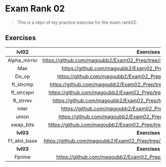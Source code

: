 # Exam Rank 02
>This is a repo of my practice exercise for the exam rank02.

## Exercises
|   **lvl02**  |                                     **Exercises**                                   |
|:------------:|:-----------------------------------------------------------------------------------:|
| Alpha_mirror |https://github.com/magoubb2/Exam02_Prep/tree/master/lvl02/alpha_mirror/alpha_mirror.c|
|     Max      |         https://github.com/magoubb2/Exam02_Prep/tree/master/lvl02/max/max.c         |
|     Do_op    |       https://github.com/magoubb2/Exam02_Prep/tree/master/lvl02/do_op/do_op.c       |
|  ft_strcmp   |  https://github.com/magoubb2/Exam02_Prep/tree/master/lvl02/ft_strcmp/ft_strcmp.c    |
|  ft_strcspn  |  https://github.com/magoubb2/Exam02_Prep/tree/master/lvl02/ft_strcspn/ft_strcspn.c  |
|  ft_strrev   |   https://github.com/magoubb2/Exam02_Prep/tree/master/lvl02/ft_strrev/ft_strrev.c   |
|    inter     |       https://github.com/magoubb2/Exam02_Prep/tree/master/lvl02/inter/inter.c       |
|    union     |       https://github.com/magoubb2/Exam02_Prep/tree/master/lvl02/union/union.c       |
|   swap_bits  |   https://github.com/magoubb2/Exam02_Prep/tree/master/lvl02/swap_bits/swap_bits.c   |
|   **lvl03**  |                                     **Exercises**                                   |
| Ft_atoi_base |https://github.com/magoubb2/Exam02_Prep/tree/master/lvl03/ft_atoi_base/ft_atoi_base.c|
|   **lvl03**  |                                     **Exercises**                                   |
|    Fprime    |      https://github.com/magoubb2/Exam02_Prep/tree/master/lvl04/fprime/fprime.c      |
